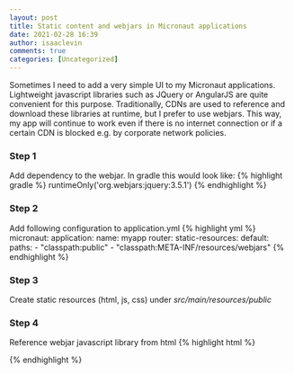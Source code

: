 ```yaml
---
layout: post
title: Static content and webjars in Micronaut applications
date: 2021-02-28 16:39
author: isaaclevin
comments: true
categories: [Uncategorized]
---
```

Sometimes I need to add a very simple UI to my Micronaut applications. Lightweight javascript libraries such as JQuery or AngularJS are quite convenient for this purpose. 
Traditionally, CDNs are used to reference and download these libraries at runtime, but I prefer to use webjars. 
This way, my app will continue to work even if there is no internet connection or if a certain CDN is blocked e.g. by corporate network policies.

### Step 1
Add dependency to the webjar. In gradle this would look like:
{% highlight gradle %}
runtimeOnly('org.webjars:jquery:3.5.1')
{% endhighlight %}

### Step 2
Add following configuration to application.yml
{% highlight yml %}
micronaut:
  application:
    name: myapp
  router:
    static-resources:
      default:
        paths:
          - "classpath:public"
          - "classpath:META-INF/resources/webjars"
{% endhighlight %}

### Step 3
Create static resources (html, js, css) under *src/main/resources/public*

### Step 4
Reference webjar javascript library from html
{% highlight html %}
<head>
    <script src="jquery/3.5.1/jquery.min.js"></script>
</head>
{% endhighlight %}